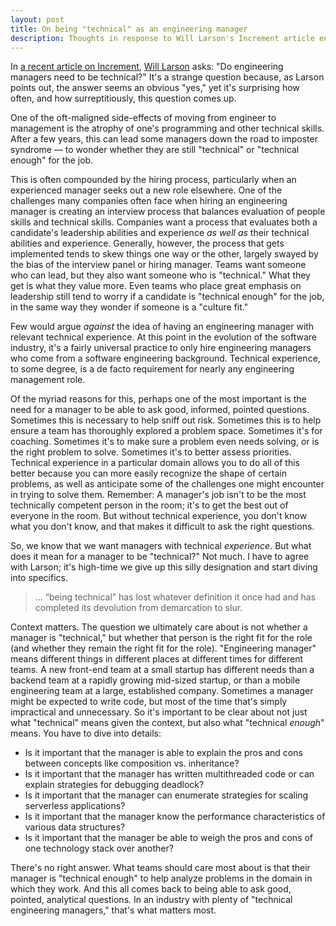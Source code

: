 ```yaml
---
layout: post
title: On being "technical" as an engineering manager
description: Thoughts in response to Will Larson's Increment article entitled "Do engineering managers need to be technical?"
---
```


In [a recent article on Increment](https://increment.com/teams/do-engineering-managers-need-to-be-technical/), [Will Larson](https://lethain.com) asks: "Do engineering managers need to be technical?" It's a strange question because, as Larson points out, the answer seems an obvious "yes," yet it's surprising how often, and how surreptitiously, this question comes up.

One of the oft-maligned side-effects of moving from engineer to management is the atrophy of one's programming and other technical skills. After a few years, this can lead some managers down the road to imposter syndrome — to wonder whether they are still "technical" or "technical enough" for the job.

This is often compounded by the hiring process, particularly when an experienced manager seeks out a new role elsewhere. One of the challenges many companies often face when hiring an engineering manager is creating an interview process that balances evaluation of people skills and technical skills. Companies want a process that evaluates both a candidate's leadership abilities and experience _as well as_ their technical abilities and experience. Generally, however, the process that gets implemented tends to skew things one way or the other, largely swayed by the bias of the interview panel or hiring manager. Teams want someone who can lead, but they also want someone who is "technical." What they get is what they value more. Even teams who place great emphasis on leadership still tend to worry if a candidate is "technical enough" for the job, in the same way they wonder if someone is a "culture fit."

Few would argue _against_ the idea of having an engineering manager with relevant technical experience. At this point in the evolution of the software industry, it's a fairly universal practice to only hire engineering managers who come from a software engineering background. Technical experience, to some degree, is a de facto requirement for nearly any engineering management role. 

Of the myriad reasons for this, perhaps one of the most important is the need for a manager to be able to ask good, informed, pointed questions. Sometimes this is necessary to help sniff out risk. Sometimes this is to help ensure a team has thoroughly explored a problem space. Sometimes it's for coaching. Sometimes it's to make sure a problem even needs solving, or is the right problem to solve. Sometimes it's to better assess priorities. Technical experience in a particular domain allows you to do all of this better because you can more easily recognize the shape of certain problems, as well as anticipate some of the challenges one might encounter in trying to solve them. Remember: A manager's job isn't to be the most technically competent person in the room; it's to get the best out of everyone in the room. But without technical experience, you don't know what you don't know, and that makes it difficult to ask the right questions.

So, we know that we want managers with technical _experience_. But what does it mean for a manager to be "technical?" Not much. I have to agree with Larson; it's high-time we give up this silly designation and start diving into specifics.

> ... “being technical” has lost whatever definition it once had and has completed its devolution from demarcation to slur.

Context matters. The question we ultimately care about is not whether a manager is "technical," but whether that person is the right fit for the role (and whether they remain the right fit for the role). "Engineering manager" means different things in different places at different times for different teams. A new front-end team at a small startup has different needs than a backend team at a rapidly growing mid-sized startup, or than a mobile engineering team at a large, established company. Sometimes a manager might be expected to write code, but most of the time that's simply impractical and unnecessary. So it's important to be clear about not just what "technical" means given the context, but also what "technical _enough_" means. You have to dive into details:

* Is it important that the manager is able to explain the pros and cons between concepts like composition vs. inheritance?
* Is it important that the manager has written multithreaded code or can explain strategies for debugging deadlock?
* Is it important that the manager can enumerate strategies for scaling serverless applications?
* Is it important that the manager know the performance characteristics of various data structures?
* Is it important that the manager be able to weigh the pros and cons of one technology stack over another?

There's no right answer. What teams should care most about is that their manager is "technical enough" to help analyze problems in the domain in which they work. And this all comes back to being able to ask good, pointed, analytical questions. In an industry with plenty of "technical engineering managers," that's what matters most.